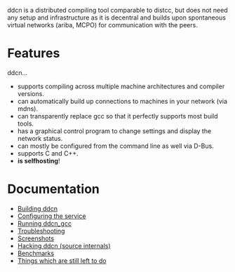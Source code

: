 ddcn is a distributed compiling tool comparable to distcc, but does not need any setup and infrastructure as it is decentral and builds upon spontaneous virtual networks (ariba, MCPO) for communication with the peers.

# Features #
ddcn...
  * supports compiling across multiple machine architectures and compiler versions.
  * can automatically build up connections to machines in your network (via mdns).
  * can transparently replace gcc so that it perfectly supports most build tools.
  * has a graphical control program to change settings and display the network status.
  * can mostly be configured from the command line as well via D-Bus.
  * supports C and C++.
  * **is selfhosting**!

# Documentation #

  * [Building ddcn](Building.md)
  * [Configuring the service](Configuration.md)
  * [Running ddcn\_gcc](Running.md)
  * [Troubleshooting](Troubleshooting.md)
  * [Screenshots](Screenshots.md)
  * [Hacking ddcn (source internals)](Hacking.md)
  * [Benchmarks](Benchmarks.md)
  * [Things which are still left to do](TODO.md)